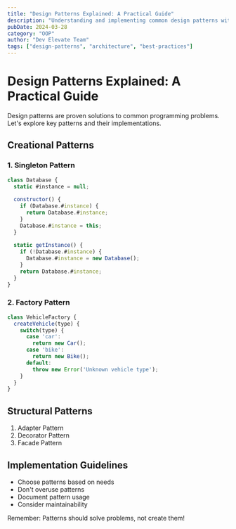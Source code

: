 ```yaml
---
title: "Design Patterns Explained: A Practical Guide"
description: "Understanding and implementing common design patterns with real-world examples."
pubDate: 2024-03-28
category: "OOP"
author: "Dev Elevate Team"
tags: ["design-patterns", "architecture", "best-practices"]
---
```


# Design Patterns Explained: A Practical Guide

Design patterns are proven solutions to common programming problems. Let's explore key patterns and their implementations.

## Creational Patterns

### 1. Singleton Pattern

```javascript
class Database {
  static #instance = null;
  
  constructor() {
    if (Database.#instance) {
      return Database.#instance;
    }
    Database.#instance = this;
  }
  
  static getInstance() {
    if (!Database.#instance) {
      Database.#instance = new Database();
    }
    return Database.#instance;
  }
}
```

### 2. Factory Pattern

```javascript
class VehicleFactory {
  createVehicle(type) {
    switch(type) {
      case 'car':
        return new Car();
      case 'bike':
        return new Bike();
      default:
        throw new Error('Unknown vehicle type');
    }
  }
}
```

## Structural Patterns

1. Adapter Pattern
2. Decorator Pattern
3. Facade Pattern

## Implementation Guidelines

- Choose patterns based on needs
- Don't overuse patterns
- Document pattern usage
- Consider maintainability

Remember: Patterns should solve problems, not create them!